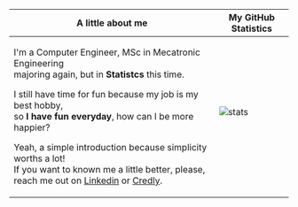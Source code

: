 |A little about me | My GitHub Statistics |
|------------------|-------------------|
|<p>I'm a Computer Engineer, MSc in Mecatronic Engineering <br> majoring again, but in **Statistcs** this time.</p> <p>I still have time for fun because my job is my best hobby,<br> so **I have fun everyday**, how can I be more happier?</p> <p>Yeah, a simple introduction because simplicity worths a lot! <br> If you want to known me a little better, please, reach me out on [Linkedin](https://www.linkedin.com/in/thyarles) or [Credly](https://www.credly.com/users/thyarles/badges).|<img src="https://github-readme-stats.vercel.app/api?username=thyarles&show_icons=true&theme=light&count_private=true&hide_title=true" alt="stats"></p>|
